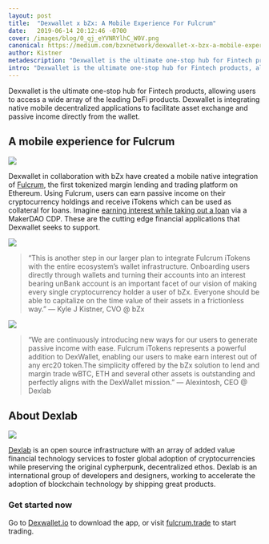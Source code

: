 ```yaml
---
layout: post
title:  "Dexwallet x bZx: A Mobile Experience For Fulcrum"
date:   2019-06-14 20:12:46 -0700
cover: /images/blog/0_qj_eYVNRYlhC_W0V.png
canonical: https://medium.com/bzxnetwork/dexwallet-x-bzx-a-mobile-experience-for-fulcrum-82af86953b99
author: Kistner
metadescription: "Dexwallet is the ultimate one-stop hub for Fintech products, allowing users to access a wide array of the leading DeFi products. "
intro: "Dexwallet is the ultimate one-stop hub for Fintech products, allowing users to access a wide array of the leading DeFi products." 
---
```

Dexwallet is the ultimate one-stop hub for Fintech products, allowing users to access a wide array of the leading DeFi products. Dexwallet is integrating native mobile decentralized applications to facilitate asset exchange and passive income directly from the wallet.

## A mobile experience for Fulcrum

![](/images/blog/0_ocT92ImTwkvvcb2H.png)

Dexwallet in collaboration with bZx have created a mobile native integration of [Fulcrum](https://fulcrum.trade/), the first tokenized margin lending and trading platform on Ethereum. Using Fulcrum, users can earn passive income on their cryptocurrency holdings and receive iTokens which can be used as collateral for loans. Imagine [earning interest while taking out a loan](https://medium.com/bzxnetwork/bzx-makerdao-9db74678e16e) via a MakerDAO CDP. These are the cutting edge financial applications that Dexwallet seeks to support.

![](/images/blog/0_Ulu7zP3TF4Pl1sek.png)

>“This is another step in our larger plan to integrate Fulcrum iTokens with the entire ecosystem’s wallet infrastructure. Onboarding users directly through wallets and turning their accounts into an interest bearing unBank account is an important facet of our vision of making every single cryptocurrency holder a user of bZx. Everyone should be able to capitalize on the time value of their assets in a frictionless way.” — Kyle J Kistner, CVO @ bZx

![](/images/blog/0_rQ1IXPWS-AEo16Od.png)

>“We are continuously introducing new ways for our users to generate passive income with ease. Fulcrum iTokens represents a powerful addition to DexWallet, enabling our users to make earn interest out of any erc20 token.The simplicity offered by the bZx solution to lend and margin trade wBTC, ETH and several other assets is outstanding and perfectly aligns with the DexWallet mission.” — Alexintosh, CEO @ Dexlab

## About Dexlab
![](/images/blog/1_aVLnW-aJ79fCYCbWYErM8Q.png)

[Dexlab](https://www.dexlab.io/) is an open source infrastructure with an array of added value financial technology services to foster global adoption of cryptocurrencies while preserving the original cypherpunk, decentralized ethos. Dexlab is an international group of developers and designers, working to accelerate the adoption of blockchain technology by shipping great products.

### Get started now

Go to [Dexwallet.io](http://dexwallet.io/) to download the app, or visit [fulcrum.trade](https://fulcrum.trade) to start trading.

